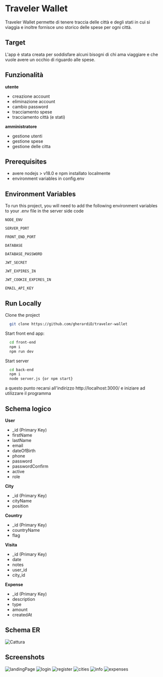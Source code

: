 # Traveler Wallet

Traveler Wallet permette di tenere traccia delle città e degli stati in cui si viaggia e inoltre fornisce uno storico delle spese per ogni città.

## Target

L'app è stata creata per soddisfare alcuni bisogni di chi ama viaggiare e che vuole avere un occhio di riguardo alle spese.

## Funzionalità

**utente**

- creazione account
- eliminazione account
- cambio password 
- tracciamento spese
- tracciamento città (e stati)

**amministratore**

- gestione utenti
- gestione spese
- gestione delle citta

## Prerequisites

- avere nodejs > v18.0 e npm installato localmente
- environment variables in config.env

## Environment Variables

To run this project, you will need to add the following environment variables to your .env file in the server side code

`NODE_ENV`

`SERVER_PORT`

`FRONT_END_PORT`

`DATABASE`

`DATABASE_PASSWORD`

`JWT_SECRET`

`JWT_EXPIRES_IN`

`JWT_COOKIE_EXPIRES_IN`

`EMAIL_API_KEY`

## Run Locally

Clone the project

```bash
  git clone https://github.com/gherardiD/traveler-wallet
```

Start front end app:

```bash
  cd front-end
  npm i
  npm run dev
```

Start server

```bash
  cd back-end
  npm i
  node server.js {or npm start}
```

a questo punto recarsi all'indirizzo http://localhost:3000/ e iniziare ad utilizzare il programma

## Schema logico

**User**
- \_id (Primary Key)
- firstName
- lastName
- email
- dateOfBirth
- phone
- password
- passwordConfirm
- active
- role

**City**
- \_id (Primary Key)
- cityName
- position

**Country**
- _id (Primary Key)
- countryName
- flag

**Visita**
- _id (Primary Key)
- date
- notes
- user_id
- city_id

**Expense**
- \_id (Primary Key)
- description
- type
- amount
- createdAt

## Schema ER

![Cattura](https://github.com/gherardiD/traveler-wallet/assets/101709520/0368e94e-551a-46f7-95ff-997e723149d2)


## Screenshots

![landingPage](https://github.com/gherardiD/traveler-wallet/assets/101709520/4d03a08a-2978-4f09-9980-67e8f2620ecf)
![login](https://github.com/gherardiD/traveler-wallet/assets/101709520/c07e6df2-c06c-4135-8d57-55e957611a3e)
![register](https://github.com/gherardiD/traveler-wallet/assets/101709520/f37bffba-6b3b-4af0-a93b-e917a0a840da)
![cities](https://github.com/gherardiD/traveler-wallet/assets/101709520/b743d5fe-3f6e-4a9c-9fd9-29a4afa7f094)
![info](https://github.com/gherardiD/traveler-wallet/assets/101709520/8f212ed5-808f-46c0-8cdc-c34e2e9b8b14)
![expenses](https://github.com/gherardiD/traveler-wallet/assets/101709520/315f4fe4-254e-4192-b8e6-668c0c2b56cb)



